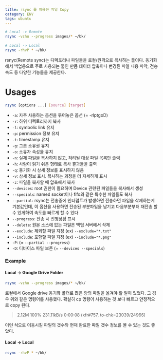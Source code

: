 ```yaml
---
title: rsync 를 이용한 파일 Copy
category: ENV
tags: ubuntu
---
```


```sh
# Local -> Remote
rsync -vzhu --progress images/* ~/bk/
	
# Local -> Local
rsync -rhvP * ~/bk/
```

<!--more-->

rsnyc(Remote sync)는 디렉토리나 파일들을 로컬/원격으로 복사하는 툴이다. 동기화 해서 백업용으로 주로 사용되는 툴인 만큼 데이터 압축이나 변경된 파일 내용 파악, 전송속도 등 다양한 기능들을 제공한다.

# Usages

```sh
rsync [options ...] [source] [target]
```

- `-a`: 자주 사용하는 옵션을 묶어놓은 옵션 (= -rlptgoD)
- `-r`: 하위 디렉토리까지 복사
- `-l`: symbolic link 유지
- `-p`: permission 정보 유지
- `-t`: timestamp 유지
- `-g`: 그룹 소유권 유지
- `-o`: 소유자 속성을 유지
- `-n`: 실제 파일을 복사하지 않고, 처리될 대상 파일 목록만 출력
- `-h`: 사람이 읽기 쉬운 형태로 복사 결과들을 출력
- `-q`: 동기화 시 상세 정보를 표시하지 않음
- `-v`: 상세 정보 표시. 복사하는 과정을 더 자세하게 표시
- `-z`: 파일을 복사할 때 압축해서 복사
- `--devices`: root 권한이 필요하며 Device 관련된 파일들을 복사해서 생성
- `--specials`: named socket이나 fifo와 같은 특수한 파일들도 복사
- `--partial`: rsync는 전송중에 인터럽트가 발생하면 전송하던 파일을 삭제하는게 기본값인데, 이 옵션을 사용하면 전송된 부분파일을 남기고 다음부분부터 재전송 할 수 있게하여 속도를 빠르게 할 수 있다
- `--progress`: 전송 시 진행상황 표시
- `--delete`: 원본 소스에 없는 파일은 백업 서버에서 삭제
- `--exclude`: 제외할 파일 지정 (ex) `--exclude="*.txt"`
- `--include`: 포함할 파일 지정 (ex) `--include="*.png"`
- `-P`: (= `--partial --progress`)
- `-D`: 디바이스 파일 보존 (= `--devices --specials`)

### Example

#### Local -> Google Drive Folder

```sh
rsync -vzhu --progress images/* ~/bk/
```

로컬에서 Google drive 동기화 폴더로 많은 양의 파일을 옮겨야 할 일이 있었다. 그 경우 위와 같은 명령어를 사용했다.
확실히 cp 명령어 사용하는 것 보다 빠르고 안정적으로 copy 된다.

> 2.12M 100%  231.11kB/s    0:00:08 (xfr#757, to-chk=23039/24966)

이런 식으로 이동시킬 파일의 갯수와 현재 완료한 파일 갯수 정보를 볼 수 있는 것도 좋았다.

#### Local -> Local

```sh
rsync -rhvP * ~/bk/
```

